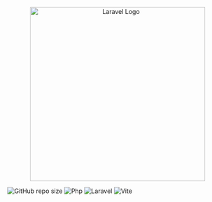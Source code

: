 <p align="center"><a href="https://laravel.com" target="_blank"><img src="https://raw.githubusercontent.com/laravel/art/master/logo-lockup/5%20SVG/2%20CMYK/1%20Full%20Color/laravel-logolockup-cmyk-red.svg" width="400" alt="Laravel Logo"></a></p>

![GitHub repo size](https://img.shields.io/github/repo-size/hikmetkutuk/task-management?color=inactive&logo=github&style=for-the-badge)
![Php](https://img.shields.io/static/v1?&logo=php&label=php&message=8.1&color=7a86b8&style=for-the-badge)
![Laravel](https://img.shields.io/static/v1?&logo=laravel&label=laravel&message=11.7.0&color=ff2d20&style=for-the-badge)
![Vite](https://img.shields.io/static/v1?&logo=vite&label=vite&message=5.0&color=646cff&style=for-the-badge)

